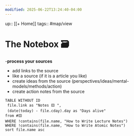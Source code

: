 ```yaml
---
modified: 2025-06-22T13:24:40-04:00
---
```

up:: [[+ Home]]
tags:: #map/view 

# The Notebox 🗃
-**process your sources**
- add links to the source
- like a source  (if it is a article you like) 
- create ideas from the source (perspectives/ideas/mental-models/methods/action)
- create action notes from the source

```dataview
TABLE WITHOUT ID
 file.link as "Notes 🟨 ",
 (date(today) - file.cday).day as "Days alive"
from #🟨 
WHERE !contains(file.name, "How to Write Lecture Notes")
WHERE !contains(file.name, "How to Write Atomic Notes")
sort file.name asc
```


